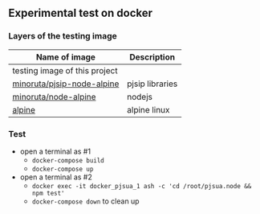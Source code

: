 ## Experimental test on docker
### Layers of the testing image

| Name of image | Description      |
|---------------|------------------|
| testing image of this project |   |
| [minoruta/pjsip-node-alpine](https://github.com/minoruta/pjsip-node-alpine) | pjsip libraries |
| [minoruta/node-alpine](https://github.com/minoruta/node-alpine) | nodejs |
| [alpine](https://alpinelinux.org) | alpine linux |

### Test
- open a terminal as #1
    - `docker-compose build`
    - `docker-compose up`
- open a terminal as #2
    - `docker exec -it docker_pjsua_1 ash -c 'cd /root/pjsua.node && npm test'`
    - `docker-compose down` to clean up
